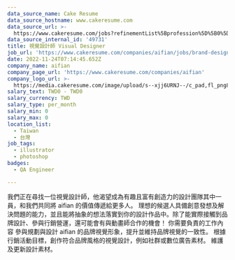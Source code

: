 ```yaml
---
data_source_name: Cake Resume
data_source_hostname: www.cakeresume.com
data_source_url: >-
  https://www.cakeresume.com/jobs?refinementList%5Bprofession%5D%5B0%5D=engineering_qa-engineer&refinementList%5Bsalary_type%5D=per_month&refinementList%5Bsalary_currency%5D=TWD&range%5Bsalary_range%5D%5Bmax%5D=600000
data_source_internal_id: '49731'
title: 視覺設計師 Visual Designer
job_url: 'https://www.cakeresume.com/companies/aifian/jobs/brand-designerbrand-designer'
date: 2022-11-24T07:14:45.652Z
company_name: aifian
company_page_url: 'https://www.cakeresume.com/companies/aifian'
company_logo_url: >-
  https://media.cakeresume.com/image/upload/s--xjj6URNJ--/c_pad,fl_png8,h_200,w_200/v1594003769/dqegf8bo2xsfin8seac0.png
salary_text: TWD0 - TWD0
salary_currency: TWD
salary_type: per_month
salary_min: 0
salary_max: 0
location_list:
  - Taiwan
  - 台灣
job_tags:
  - illustrator
  - photoshop
badges:
  - QA Engineer

---
```


我們正在尋找一位視覺設計師，他渴望成為有趣且富有創造力的設計團隊其中一員，和我們共同將 aifian 的價值傳遞給更多人。 理想的候選人具備創意發想及解決問題的能力，並且能將抽象的想法落實到你的設計作品中。除了能實際接觸到品牌設計、參與行銷營運，還可能會有與動畫師合作的機會！ 你需要負責的工作內容 參與規劃與設計 aifian 的品牌視覺形象，提升並維持品牌視覺的一致性。 根據行銷活動目標，創作符合品牌風格的視覺設計，例如社群或數位廣告素材。 維護及更新設計素材。